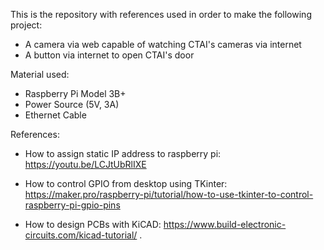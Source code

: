 This is the repository with references used in order to make the following project:
- A camera via web capable of watching CTAI's cameras via internet
- A button via internet to open CTAI's door

Material used:
- Raspberry Pi Model 3B+
- Power Source (5V, 3A)
- Ethernet Cable

References:
- How to assign static IP address to raspberry pi:
https://youtu.be/LCJtUbRlIXE

- How to control GPIO from desktop using TKinter:
https://maker.pro/raspberry-pi/tutorial/how-to-use-tkinter-to-control-raspberry-pi-gpio-pins

- How to design PCBs with KiCAD:
https://www.build-electronic-circuits.com/kicad-tutorial/
.

